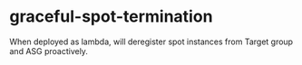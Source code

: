 # graceful-spot-termination
When deployed as lambda, will deregister spot instances from Target group and ASG proactively.
